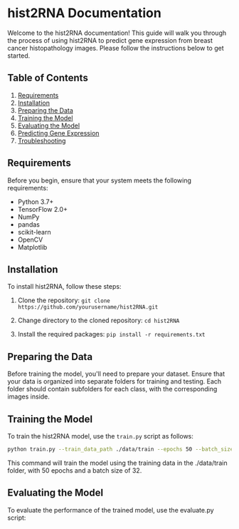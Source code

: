 # hist2RNA Documentation

Welcome to the hist2RNA documentation! This guide will walk you through the process of using hist2RNA to predict gene expression from breast cancer histopathology images. Please follow the instructions below to get started.

## Table of Contents

1. [Requirements](#requirements)
2. [Installation](#installation)
3. [Preparing the Data](#preparing-the-data)
4. [Training the Model](#training-the-model)
5. [Evaluating the Model](#evaluating-the-model)
6. [Predicting Gene Expression](#predicting-gene-expression)
7. [Troubleshooting](#troubleshooting)

## Requirements

Before you begin, ensure that your system meets the following requirements:

- Python 3.7+
- TensorFlow 2.0+
- NumPy
- pandas
- scikit-learn
- OpenCV
- Matplotlib

## Installation

To install hist2RNA, follow these steps:

1. Clone the repository:
```git clone https://github.com/yourusername/hist2RNA.git```

2. Change directory to the cloned repository:
```cd hist2RNA```

3. Install the required packages:
```pip install -r requirements.txt```


## Preparing the Data

Before training the model, you'll need to prepare your dataset. Ensure that your data is organized into separate folders for training and testing. Each folder should contain subfolders for each class, with the corresponding images inside.

## Training the Model

To train the hist2RNA model, use the `train.py` script as follows:

```bash
python train.py --train_data_path ./data/train --epochs 50 --batch_size 32
```

This command will train the model using the training data in the ./data/train folder, with 50 epochs and a batch size of 32.

## Evaluating the Model
To evaluate the performance of the trained model, use the evaluate.py script:
